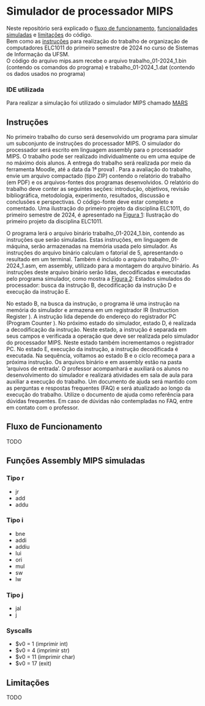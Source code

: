 # Simulador de processador MIPS
Neste repositório será explicado o [fluxo de funcionamento](#fluxo-de-funcionamento), [funcionalidades simuladas](#funções-assembly-mips-simuladas) e [limitações](#limitações) do código. <br>
Bem como as [instruções](#instruções) para realização do trabalho de organização de computadores ELC1011 do primeiro semestre de 2024 no curso de Sistemas de Informação da UFSM. <br>
O código do arquivo mips.asm recebe o arquivo trabalho_01-2024_1.bin (contendo os comandos do programa) e trabalho_01-2024_1.dat (contendo os dados usados no programa)
### IDE utilizada
Para realizar a simulação foi utilizado o simulador MIPS chamado [MARS](http://courses.missouristate.edu/KenVollmar/MARS/)

## Instruções
No primeiro trabalho do curso será desenvolvido um programa para simular um subconjunto de instruções do
processador MIPS. O simulador do processador será escrito em linguagem assembly para o processador MIPS.
O trabalho pode ser realizado individualmente ou em uma equipe de no máximo dois alunos.
A entrega do trabalho será realizada por meio da ferramenta Moodle, até a data da 1ª prova1 .
Para a avaliação do trabalho, envie um arquivo compactado (tipo ZIP) contendo o relatório do trabalho (em PDF)
e os arquivos-fontes dos programas desenvolvidos. O relatório do trabalho deve conter as seguintes seções:
introdução, objetivos, revisão bibliográfica, metodologia, experimento, resultados, discussão e conclusões e
perspectivas. O código-fonte deve estar completo e comentado.
Uma ilustração do primeiro projeto da disciplina ELC1011, do primeiro semestre de 2024, é apresentado na
[Figura 1](./Images/fig1.png): Ilustração do primeiro projeto da disciplina ELC1011.

O programa lerá o arquivo binário trabalho_01-2024_1.bin, contendo as instruções que serão simuladas.
Estas instruções, em linguagem de máquina, serão armazenadas na memória usada pelo simulador. As
instruções do arquivo binário calculam o fatorial de 5, apresentando o resultado em um terminal. Também é
incluído o arquivo trabalho_01-2024_1.asm, em assembly, utilizado para a montagem do arquivo binário.
As instruções deste arquivo binário serão lidas, decodificadas e executadas pelo programa simulador, como
mostra a [Figura 2](./Images/fig2.png): Estados simulados do processador: busca da instrução B, decodificação da instrução D e execução da instrução E.

No estado B, na busca da instrução, o programa lê uma instrução na memória do simulador e armazena em
um registrador IR (Instruction Register ). A instrução lida depende do endereço do registrador PC (Program
Counter ). No próximo estado do simulador, estado D, é realizada a decodificação da instrução. Neste estado,
a instrução é separada em seus campos e verificada a operação que deve ser realizada pelo simulador do
processador MIPS. Neste estado também incrementamos o registrador PC. No estado E, execução da instrução,
a instrução decodificada é executada. Na sequência, voltamos ao estado B e o ciclo recomeça para a próxima
instrução.
Os arquivos binário e em assembly estão na pasta ’arquivos de entrada’. O professor acompanhará e auxiliará
os alunos no desenvolvimento do simulador e realizará atividades em sala de aula para auxiliar a execução
do trabalho. Um documento de ajuda será mantido com as perguntas e respostas frequentes (FAQ) e será
atualizado ao longo da execução do trabalho. Utilize o documento de ajuda como referência para dúvidas
frequentes. Em caso de dúvidas não contempladas no FAQ, entre em contato com o professor.
## Fluxo de Funcionamento
TODO
## Funções Assembly MIPS simuladas
### Tipo r
* jr
* add
* addu
### Tipo i
* bne
* addi
* addiu
* lui
* ori
* mul
* sw
* lw
### Tipo j
* jal
* j
### Syscalls
* $v0 = 1 (imprimir int)
* $v0 = 4 (imprimir str)
* $v0 = 11 (imprimir char)
* $v0 = 17 (exit)
## Limitações
TODO

